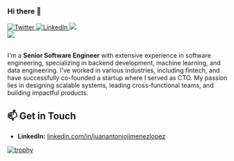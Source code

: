 ### Hi there 👋

<div align="left">
  <a href="https://twitter.com/omBratteng">
    <img
      src="https://img.shields.io/twitter/follow/juananthony?label=Twitter&logo=twitter&style=flat-square&color=1da1f2&logoColor=ffffff"
      alt="Twitter"
    />
  </a>
  <a href="https://www.linkedin.com/in/juanantoniojimenezlopez/">
    <img
      src="https://img.shields.io/static/v1?logo=linkedin&style=flat-square&color=0072b1&label=LinkedIn&message=%E2%98%86"
      alt="LinkedIn"
    />
  </a>
  <a href="https://leetcode.com/u/juananthony/">
    <img src="https://img.shields.io/badge/dynamic/json?style=flat-square&labelColor=black&color=%23ffa116&label=Solved&query=solvedOverTotal&url=https%3A%2F%2Fleetcode-badge.vercel.app%2Fapi%2Fusers%2Fjuananthony&logo=leetcode&logoColor=yellow" />
  </a>

</div>
<div>
  <a href="https://www.codewars.com/users/juananthony">
    <img src="https://www.codewars.com/users/juananthony/badges/small" />
  </a>
</div>
<br />

  I'm a **Senior Software Engineer** with extensive experience in software engineering, specializing in backend development, machine learning, and data engineering. I've worked in various industries, including fintech, and have successfully co-founded a startup where I served as CTO. My passion lies in designing scalable systems, leading cross-functional teams, and building impactful products.


## 📫 Get in Touch

- **LinkedIn:** [linkedin.com/in/juanantoniojimenezlopez](https://www.linkedin.com/in/juanantoniojimenezlopez/)


[![trophy](https://github-profile-trophy.vercel.app/?username=juananthony)](https://github.com/ryo-ma/github-profile-trophy)

<!--
**juananthony/juananthony** is a ✨ _special_ ✨ repository because its `README.md` (this file) appears on your GitHub profile.

Here are some ideas to get you started:

- 🔭 I’m currently working on ...
- 🌱 I’m currently learning ...
- 👯 I’m looking to collaborate on ...
- 🤔 I’m looking for help with ...
- 💬 Ask me about ...
- 📫 How to reach me: ...
- 😄 Pronouns: ...
- ⚡ Fun fact: ...
-->
